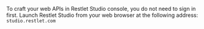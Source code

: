 To craft your web APIs in Restlet Studio console, you do not need to sign in first. Launch Restlet Studio from your web browser at the following address:  
`studio.restlet.com`

